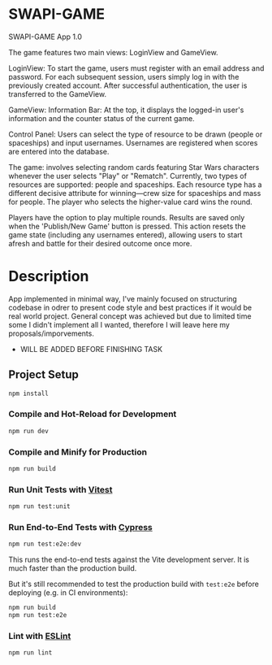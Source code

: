 # SWAPI-GAME

SWAPI-GAME App 1.0 

The game features two main views: LoginView and GameView.

LoginView:
To start the game, users must register with an email address and password. For each subsequent session, users simply log in with the previously created account. After successful authentication, the user is transferred to the GameView.

GameView:
Information Bar: At the top, it displays the logged-in user's information and the counter status of the current game.

Control Panel: Users can select the type of resource to be drawn (people or spaceships) and input usernames. Usernames are registered when scores are entered into the database.

The game: involves selecting random cards featuring Star Wars characters whenever the user selects "Play" or "Rematch". Currently, two types of resources are supported: people and spaceships. Each resource type has a different decisive attribute for winning—crew size for spaceships and mass for people. The player who selects the higher-value card wins the round.

Players have the option to play multiple rounds. Results are saved only when the 'Publish/New Game' button is pressed. This action resets the game state (including any usernames entered), allowing users to start afresh and battle for their desired outcome once more.

# Description

App implemented in minimal way, I've mainly focused on structuring codebase in odrer to present code style and best practices if it would be real world project. 
General concept was achieved but due to limited time some I didn't implement all I wanted, therefore I will leave here my proposals/imporvements.

- WILL BE ADDED BEFORE FINISHING TASK

## Project Setup

```sh
npm install
```

### Compile and Hot-Reload for Development

```sh
npm run dev
```

### Compile and Minify for Production

```sh
npm run build
```

### Run Unit Tests with [Vitest](https://vitest.dev/)

```sh
npm run test:unit
```

### Run End-to-End Tests with [Cypress](https://www.cypress.io/)

```sh
npm run test:e2e:dev
```

This runs the end-to-end tests against the Vite development server.
It is much faster than the production build.

But it's still recommended to test the production build with `test:e2e` before deploying (e.g. in CI environments):

```sh
npm run build
npm run test:e2e
```

### Lint with [ESLint](https://eslint.org/)

```sh
npm run lint
```
